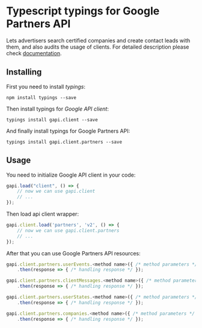 # Typescript typings for Google Partners API
Lets advertisers search certified companies and create contact leads with them, and also audits the usage of clients.
For detailed description please check [documentation](https://developers.google.com/partners/).

## Installing

First you need to install *typings*:
```
npm install typings --save 
```

Then install typings for *Google API client*:
```
typings install gapi.client --save 
```

And finally install typings for Google Partners API:
```
typings install gapi.client.partners --save 
```

## Usage

You need to initialize Google API client in your code:
```typescript
gapi.load("client", () => { 
    // now we can use gapi.client
    // ... 
});
```

Then load api client wrapper:
```typescript
gapi.client.load('partners', 'v2', () => {
    // now we can use gapi.client.partners
    // ... 
});
```



After that you can use Google Partners API resources:

```typescript
gapi.client.partners.userEvents.<method name>({ /* method parameters */ })
    .then(response => { /* handling response */ });

gapi.client.partners.clientMessages.<method name>({ /* method parameters */ })
    .then(response => { /* handling response */ });

gapi.client.partners.userStates.<method name>({ /* method parameters */ })
    .then(response => { /* handling response */ });

gapi.client.partners.companies.<method name>({ /* method parameters */ })
    .then(response => { /* handling response */ });
```